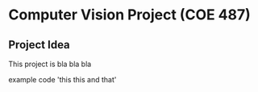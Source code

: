 Computer Vision Project (COE 487)
=================================

Project Idea
------------

This project is bla bla bla

example code
'this this and that'